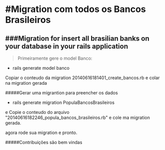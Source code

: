 #Migration com todos os Bancos Brasileiros
============================

###Migration for insert all brasilian banks on your database in your rails application
------------------------------------------------------------------------------------


>Primeiramente gere o model Banco:

+ rails generate model banco

Copiar o conteudo da migration 20140616181401_create_bancos.rb e colar na migration gerada

#####Gerar uma migrantion para preencher os dados

+ rails generate migration PopulaBancosBrasileiros

e Copie o conteudo do arquivo "20140616182246_popula_bancos_brasileiros.rb" e cole ma migration gerada.

agora rode sua migration e pronto.



#####Contribuições são bem vindas





